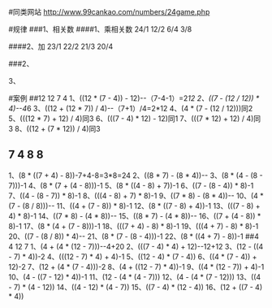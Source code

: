 #同类网站
http://www.99cankao.com/numbers/24game.php

#规律
###1、相关数
####1、乘相关数
24/1 12/2 6/4 3/8

####2、加
23/1 22/2 21/3 20/4

###2、

3、

#案例
##12 12 7 4
1、((12 * (7 - 4)) - 12)--（7-4-1）=2*12
2、((7 - (12 / 12)) * 4)--4*6
3、((12 + (12 * 7)) / 4)--（7+1）/4=2*12
4、(4 * (7 - (12 / 12)))同2
5、(((12 * 7) + 12) / 4)同3
6、(((7 - 4) * 12) - 12)同1
7、(((7 * 12) + 12) / 4)同3
8、((12 + (7 * 12)) / 4)同3
## 7 4 8 8
1、(8 * ((7 + 4) - 8))-7+4-8=3*8=24
2、((8 * 7) - (8 * 4))--
3、(8 * (4 - (8 - 7)))-1
4、(8 * (7 + (4 - 8)))-1
5、(8 * ((4 - 8) + 7))-1
6、((7 - (8 - 4)) * 8)-1
7、((4 - (8 - 7)) * 8)-1
8、(((4 - 8) + 7) * 8)-1
9、((7 * 8) - (8 * 4))--
10、(4 * (7 - (8 / 8)))--
11、((4 + (7 - 8)) * 8)-1
12、(8 * ((7 - 8) + 4))-1
13、(((7 - 8) + 4) * 8)-1
14、((7 * 8) - (4 * 8))--
15、((8 * 7) - (4 * 8))--
16、((7 + (4 - 8)) * 8)-1
17、(8 * (4 + (7 - 8)))-1
18、(((7 + 4) - 8) * 8)-1
19、(((4 + 7) - 8) * 8)-1
20、((7 - (8 / 8)) * 4)--
21、(8 * (7 - (8 - 4)))-1
22、(8 * ((4 + 7) - 8))-1
##4 4 12 7
1、(4 + (4 * (12 - 7)))--4+20
2、(((7 - 4) * 4) + 12)--12+12
3、(12 - ((4 - 7) * 4))-2
4、(((12 - 7) * 4) + 4)-1
5、((12 - 4) * (7 - 4))
6、((4 * (7 - 4)) + 12)-2
7、(12 + (4 * (7 - 4)))-2
8、(4 + ((12 - 7) * 4))-1
9、((4 * (12 - 7)) + 4)-1
10、(4 - ((7 - 12) * 4))-1
11、(12 - (4 * (4 - 7)))
12、(4 - (4 * (7 - 12)))
13、((4 - 7) * (4 - 12))
14、((4 - 12) * (4 - 7))
15、((7 - 4) * (12 - 4))
16、(12 + ((7 - 4) * 4))